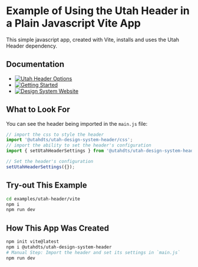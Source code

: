 # Example of Using the Utah Header in a Plain Javascript Vite App
This simple javascript app, created with Vite, installs and uses the Utah Header dependency.

## Documentation

- [![Utah Header Options](https://img.shields.io/badge/Utah_Header_Options_Documentation-blue)](https://designsystem.utah.gov/library/utahHeader)
- [![Getting Started](https://img.shields.io/badge/Getting%20Started-blue)](https://designsystem.utah.gov/resources/gettingStarted)
- [![Design System Website](https://img.shields.io/badge/Design%20System%20Website-blue)](https://designsystem.utah.gov)

## What to Look For
You can see the header being imported in the `main.js` file:

```javascript
// import the css to style the header
import '@utahdts/utah-design-system-header/css';
// import the ability to set the header's configuration
import { setUtahHeaderSettings } from '@utahdts/utah-design-system-header';

// Set the header's configuration
setUtahHeaderSettings({});

```


## Try-out This Example

```bash
cd examples/utah-header/vite
npm i
npm run dev
```

## How This App Was Created
```bash
npm init vite@latest
npm i @utahdts/utah-design-system-header
# Manual Step: Import the header and set its settings in `main.js`
npm run dev
```
